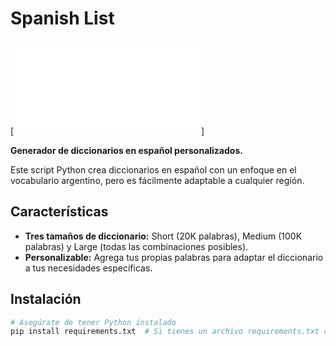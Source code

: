 # Spanish List 

[![Imagen de tu proyecto](spanish_list.py)]

**Generador de diccionarios en español personalizados.**

Este script Python crea diccionarios en español con un enfoque en el vocabulario argentino, pero es fácilmente adaptable a cualquier región.

## Características
* **Tres tamaños de diccionario:** Short (20K palabras), Medium (100K palabras) y Large (todas las combinaciones posibles).
* **Personalizable:** Agrega tus propias palabras para adaptar el diccionario a tus necesidades específicas.


## Instalación
```bash
# Asegúrate de tener Python instalado
pip install requirements.txt  # Si tienes un archivo requirements.txt con las dependencias

